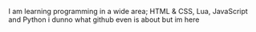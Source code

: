 I am learning programming in a wide area; HTML & CSS, Lua, JavaScript and Python
i dunno what github even is about but im here
